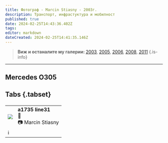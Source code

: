 ```yaml
---
title: Фотограф - Marcin Stiasny - 2003г.
description: Транспорт, инфрастуктура и мобилност
published: true
date: 2024-02-25T14:43:36.402Z
tags: 
editor: markdown
dateCreated: 2024-02-25T14:41:35.146Z
---
```


> <b>Виж и останалите му галерии: </b>[2003](/bg/gallery/2003-marcin-stiasny), [2005](/bg/gallery/2005-marcin-stiasny), [2006](/bg/gallery/2006-marcin-stiasny), [2008](/bg/gallery/2008-marcin-stiasny), [2011](/bg/gallery/2011-marcin-stiasny)
{.is-info}


---

## Mercedes O305
## Tabs {.tabset}
###
<!--следващ пост--> 
<div class="table-responsive"><table style="width:100%"><tr>
<td><img src="http://46.10.181.183:1518/trinmo/gallery/marcin-stiasny-straszny/2003/a1735-line31.jpg"></td>
<td><b><b>a1735 line31</b></b><br>📌  <br> 📷 Marcin Stiasny</td></tr>
  <td colspan=2 >ℹ️ </td></table></div>